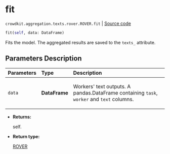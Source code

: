 # fit
`crowdkit.aggregation.texts.rover.ROVER.fit` | [Source code](https://github.com/Toloka/crowd-kit/blob/v1.2.1/crowdkit/aggregation/texts/rover.py#L71)

```python
fit(self, data: DataFrame)
```

Fits the model. The aggregated results are saved to the `texts_` attribute.

## Parameters Description

| Parameters | Type | Description |
| :----------| :----| :-----------|
`data`|**DataFrame**|<p>Workers&#x27; text outputs. A pandas.DataFrame containing `task`, `worker` and `text` columns.</p>

* **Returns:**

  self.

* **Return type:**

  [ROVER](crowdkit.aggregation.texts.rover.ROVER.md)
